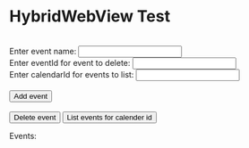 <html>

<head>
    <meta http-equiv="refresh" content="120">
    <meta http-equiv="cache-control" content="max-age=0" />
    <meta http-equiv="cache-control" content="no-cache" />
    <meta http-equiv="expires" content="0" />
    <meta http-equiv="expires" content="Tue, 01 Jan 1980 1:00:00 GMT" />
    <meta http-equiv="pragma" content="no-cache" />
</head>

<body>
    <script src="https://code.jquery.com/jquery-2.1.4.min.js"></script>
    <h1>HybridWebView Test</h1>
    <br /> Enter event name: <input type="text" id="name">
    <br /> Enter eventId for event to delete: <input type="text" id="eventId">
    <br /> Enter calendarId for events to list: <input type="text" id="calendarId">    
    <br />
    <br />
    <button type="button" onclick="javascript: addEvent($('#name').val())">Add event</button>
     <br />
    <br />
    <button type="button" onclick="javascript: deleteEvent($('#eventId').val())">Delete event</button>
    <button type="button" onclick="javascript: listEvents($('#calendarId').val())">List events for calender id</button>
    <br />
    <p id="result">Events:</p>
    <script type="text/javascript">
        function log(str) {
            $('#result').html($('#result').html() + "<br/>" + str);
        }

        log('Starting application')

        var selectedCalenderId = null;

        setTimeout(function() {
            CalendarIntegration.listCalendars();
        }, 100);

        function listCalendarsResult(result) {
            selectedCalenderId = result[0].id;

            log('Calendars loaded: ' + JSON.stringify(result))
        }

        function addEvent(eventName) {
            CalendarIntegration.addEvent("9", "3", eventName, "test event fra app", "Jan 1, 2021", "Jan 2, 2021", "Timeplan");

            $('#name').val('');

            log('Event added to calendar');
        }
        
        function deleteEvent(eventId) {
            CalendarIntegration.deleteEvent(eventId);

            $('#eventId').val('');

            log('Event added to calendar');
        }        

        function listEvents(id) {
            CalendarIntegration.listEvents(id);
        }

        function listEventsResult(result) {
            log('Events in selected calendar (' + selectedCalenderId + '): ' + JSON.stringify(result));
        }

        function timeHasPassedEvent(time) {
            log('Event from app: ' + time);
        }
    </script>
</body>

</html>
